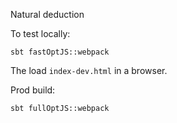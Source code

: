 Natural deduction


To test locally:

```
sbt fastOptJS::webpack
```

The load `index-dev.html` in a browser.

Prod build:

```
sbt fullOptJS::webpack
```